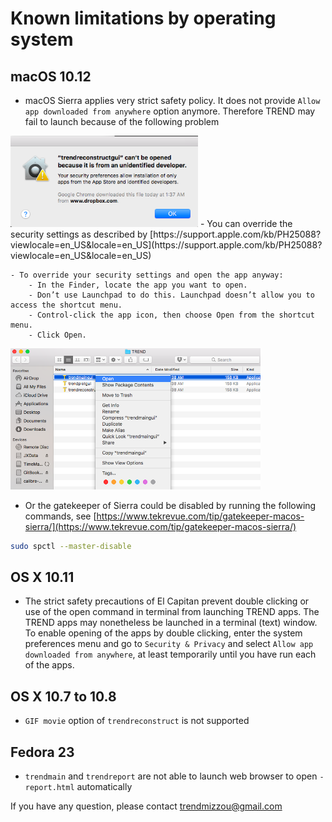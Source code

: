 # Known limitations by operating system

## macOS 10.12  
- macOS Sierra applies very strict safety policy. It does not provide 
`Allow app downloaded from anywhere` option anymore. Therefore TREND may 
fail to launch because of the following problem  
<img src="../png/Sierra1.png" alt="error" width="300px">   
- You can override the security settings as described by
  [https://support.apple.com/kb/PH25088?viewlocale=en_US&locale=en_US](https://support.apple.com/kb/PH25088?viewlocale=en_US&locale=en_US)  

	- To override your security settings and open the app anyway:
		- In the Finder, locate the app you want to open.
		- Don’t use Launchpad to do this. Launchpad doesn’t allow you to access the shortcut menu.
		- Control-click the app icon, then choose Open from the shortcut menu.
		- Click Open.  
<img src="../png/Sierra2.png" alt="override" width="400px">  

- Or the gatekeeper of Sierra could be disabled by running the following commands, 
see [https://www.tekrevue.com/tip/gatekeeper-macos-sierra/](https://www.tekrevue.com/tip/gatekeeper-macos-sierra/)  
```bash
sudo spctl --master-disable  
```  

## OS X 10.11
- The strict safety precautions of El Capitan prevent double clicking or 
use of the open command in terminal from launching TREND apps. The TREND 
apps may nonetheless be launched in a terminal (text) window. To enable 
opening of the apps by double clicking, enter the system preferences menu 
and go to `Security & Privacy` and select `Allow app downloaded from anywhere`, 
at least temporarily until you have run each of the apps.

## OS X 10.7 to 10.8  
- `GIF movie` option of `trendreconstruct` is not supported  

## Fedora 23  
- `trendmain` and `trendreport` are not able to launch web browser to 
open `-report.html` automatically  

If you have any question, please contact <trendmizzou@gmail.com>
